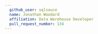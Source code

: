 ```yaml
---
  github_user: sqlsauce
  name: Jonathan Woodard
  affiliation: Data Warehouse Developer
  pull_request_number: 134
---
```

